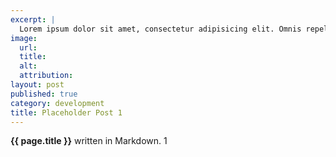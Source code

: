 ```yaml
---
excerpt: |
  Lorem ipsum dolor sit amet, consectetur adipisicing elit. Omnis repellendus iure nemo. Cum, perferendis, fugit, quaerat necessitatibus voluptatibus sapiente vero magnam similique sit neque natus.
image:
  url:
  title:
  alt:
  attribution:
layout: post
published: true
category: development
title: Placeholder Post 1
---
```


**{{ page.title }}** written in Markdown. 1

